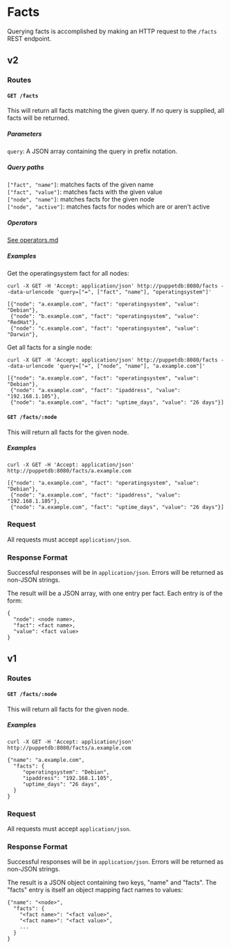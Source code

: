 # Facts

Querying facts is accomplished by making an HTTP request to the
`/facts` REST endpoint.

## v2

### Routes

#### `GET /facts`

This will return all facts matching the given query. If no query is supplied, all facts will be returned.

##### Parameters

  `query`: A JSON array containing the query in prefix notation.

##### Query paths

  `["fact", "name"]`: matches facts of the given name  
  `["fact", "value"]`: matches facts with the given value  
  `["node", "name"]`: matches facts for the given node  
  `["node", "active"]`: matches facts for nodes which are or aren't active  

##### Operators

  [See operators.md](operators.md)

##### Examples

  Get the operatingsystem fact for all nodes:

    curl -X GET -H 'Accept: application/json' http://puppetdb:8080/facts --data-urlencode 'query=["=", ["fact", "name"], "operatingsystem"]'

    [{"node": "a.example.com", "fact": "operatingsystem", "value": "Debian"},
     {"node": "b.example.com", "fact": "operatingsystem", "value": "RedHat"},
     {"node": "c.example.com", "fact": "operatingsystem", "value": "Darwin"},

  Get all facts for a single node:

    curl -X GET -H 'Accept: application/json' http://puppetdb:8080/facts --data-urlencode 'query=["=", ["node", "name"], "a.example.com"]'

    [{"node": "a.example.com", "fact": "operatingsystem", "value": "Debian"},
     {"node": "a.example.com", "fact": "ipaddress", "value": "192.168.1.105"},
     {"node": "a.example.com", "fact": "uptime_days", "value": "26 days"}]

#### `GET /facts/:node`

This will return all facts for the given node.

##### Examples

    curl -X GET -H 'Accept: application/json' http://puppetdb:8080/facts/a.example.com

    [{"node": "a.example.com", "fact": "operatingsystem", "value": "Debian"},
     {"node": "a.example.com", "fact": "ipaddress", "value": "192.168.1.105"},
     {"node": "a.example.com", "fact": "uptime_days", "value": "26 days"}]

### Request

All requests must accept `application/json`.

### Response Format

Successful responses will be in `application/json`. Errors will be returned as
non-JSON strings.

The result will be a JSON array, with one entry per fact. Each entry is of the form:

    {
      "node": <node name>,
      "fact": <fact name>,
      "value": <fact value>
    }


## v1

### Routes

#### `GET /facts/:node`

This will return all facts for the given node.

##### Examples

    curl -X GET -H 'Accept: application/json' http://puppetdb:8080/facts/a.example.com

    {"name": "a.example.com",
      "facts": {
         "operatingsystem": "Debian",
         "ipaddress": "192.168.1.105",
         "uptime_days": "26 days",
      }
    }

### Request

All requests must accept `application/json`.

### Response Format

Successful responses will be in `application/json`. Errors will be returned as
non-JSON strings.

The result is a JSON object containing two keys, "name" and "facts". The
"facts" entry is itself an object mapping fact names to values:

    {"name": "<node>",
      "facts": {
        "<fact name>": "<fact value>",
        "<fact name>": "<fact value>",
        ...
      }
    }
